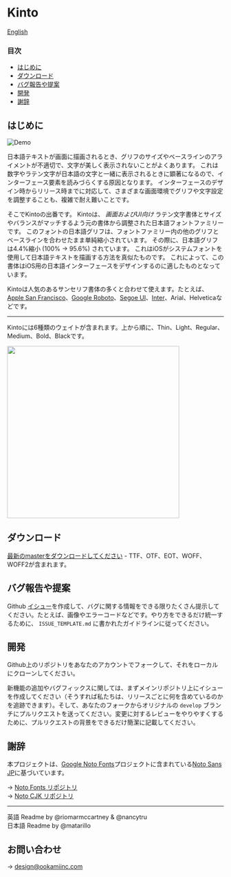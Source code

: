 # Kinto

[English](README.EN.md)

### 目次

- [はじめに](#はじめに)
- [ダウンロード](#ダウンロード)
- [バグ報告や提案](#バグ報告や提案)
- [開発](#開発)
- [謝辞](#謝辞)

## はじめに

![Demo](https://user-images.githubusercontent.com/3750705/58846844-a06cc500-86bb-11e9-8258-745da818b5fe.gif)

日本語テキストが画面に描画されるとき、グリフのサイズやベースラインのアライメントが不適切で、文字が美しく表示されないことがよくあります。 これは数字やラテン文字が日本語の文字と一緒に表示されるときに顕著になるので、インターフェース要素を読みづらくする原因となります。 インターフェースのデザイン時からリリース時までに対応して、さまざまな画面環境でグリフや文字設定を調整することも、複雑で耐え難いことです。

そこでKintoの出番です。 Kintoは、 _画面およびUI向け_ ラテン文字書体とサイズやバランスがマッチするよう元の書体から調整された日本語フォントファミリーです。 このフォントの日本語グリフは、フォントファミリー内の他のグリフとベースラインを合わせたまま単純縮小されています。 その際に、日本語グリフは4.4%縮小 (100% → 95.6%) されています。 これはiOSがシステムフォントを使用して日本語テキストを描画する方法を真似たものです。 これによって、この書体はiOS用の日本語インターフェースをデザインするのに適したものとなっています。

Kintoは人気のあるサンセリフ書体の多くと合わせて使えます。たとえば、[Apple San Francisco](https://developer.apple.com/fonts/)、[Google Roboto](https://fonts.google.com/specimen/Roboto)、[Segoe UI](https://docs.microsoft.com/en-us/typography/font-list/segoe-ui)、[Inter](https://github.com/rsms/inter)、Arial、Helveticaなどです。

---

Kintoには6種類のウェイトが含まれます。上から順に、Thin、Light、Regular、Medium、Bold、Blackです。
<p align="left">
  <img src="https://user-images.githubusercontent.com/3750705/58760144-e5371580-856e-11e9-89cd-594487442732.png" width="400px">
</p>


## ダウンロード

[最新のmasterをダウンロードしてください](https://github.com/ookamiinc/kinto/archive/master.zip) - TTF、OTF、EOT、WOFF、WOFF2が含まれます。


## バグ報告や提案
Github [イシュー](https://github.com/ookamiinc/kinto/issues)を作成して、バグに関する情報をできる限りたくさん提示してください。たとえば、画像やエラーコードなどです。やり方をできるだけ統一するために、 `ISSUE_TEMPLATE.md` に書かれたガイドラインに従ってください。

## 開発

Github上のリポジトリをあなたのアカウントでフォークして、それをローカルにクローンしてください。

新機能の追加やバグフィックスに関しては、まずメインリポジトリ上にイシューを作成してください（そうすれば私たちは、リリースごとに何を含めているのかを追跡できます）。そして、あなたのフォークからオリジナルの `develop` ブランチにプルリクエストを送ってください。変更に対するレビューをやりやすくするために、プルリクエストの背景をできるだけ簡潔に記載してください。

## 謝辞

本プロジェクトは、[Google Noto Fonts](https://www.google.com/get/noto/)プロジェクトに含まれている[Noto Sans JP](https://fonts.google.com/specimen/Noto+Sans+JP)に基づいています。

→ [Noto Fonts リポジトリ](https://github.com/googlefonts/noto-fonts) <br>
→ [Noto CJK リポジトリ](https://github.com/googlefonts/noto-cjk)

---

英語 Readme by @riomarmccartney & @nancytru <br>
日本語 Readme by @matarillo

## お問い合わせ

→ design@ookamiinc.com
